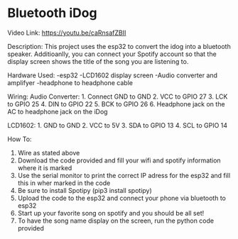 # Bluetooth iDog

Video Link: https://youtu.be/caRnsafZBII

Description: This project uses the esp32 to convert the idog into a bluetooth speaker. Additioanlly, you can connect your Spotify account so that the display screen shows the title of the song you are listening to. 

Hardware Used:
  -esp32
  -LCD1602 display screen
  -Audio converter and amplifyer
  -headphone to headphone cable
  
  
Wiring: 
  Audio Converter:
    1. Connect GND to GND
    2. VCC to GPIO 27
    3. LCK to GPIO 25
    4. DIN to GPIO 22
    5. BCK to GPIO 26
    6. Headphone jack on the AC to headphone jack on the iDog
 
 LCD1602:
    1. GND to GND
    2. VCC to 5V
    3. SDA to GPIO 13
    4. SCL to GPIO 14
  
  
How To: 
  1. Wire as stated above
  2. Download the code provided and fill your wifi and spotify information where it is marked
  3. Use the serial monitor to print the correct IP adress for the esp32 and fill this in wher marked in the code
  4. Be sure to install Spotipy (pip3 install spotipy)
  5. Upload the code to the esp32 and connect your phone via bluetooth to esp32
  6. Start up your favorite song on spotify and you should be all set!
  7. To have the song name display on the screen, run the python code provided
